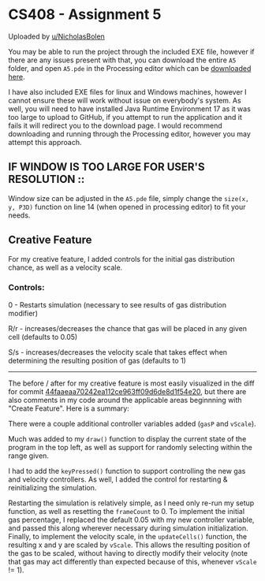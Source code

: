# CS408 - Assignment 5

Uploaded by [u/NicholasBolen](https://github.com/NicholasBolen/)

You may be able to run the project through the included EXE file, however if there are any issues present with that, you can download the entire `A5` folder, and open `A5.pde` in the Processing editor which can be [downloaded here](https://processing.org/download).

I have also included EXE files for linux and Windows machines, however I cannot ensure these will work without issue on everybody's system. As well, you will need to have installed Java Runtime Environment 17 as it was too large to upload to GitHub, if you attempt to run the application and it fails it will redirect you to the download page.
I would recommend downloading and running through the Processing editor, however you may attempt this approach.

## IF WINDOW IS TOO LARGE FOR USER'S RESOLUTION ::

Window size can be adjusted in the `A5.pde` file, simply change the `size(x, y, P3D)` function on line 14 (when opened in processing editor) to fit your needs.


## Creative Feature

For my creative feature, I added controls for the initial gas distribution chance, as well as a velocity scale.

### Controls:

0 - Restarts simulation (necessary to see results of gas distribution modifier)

R/r - increases/decreases the chance that gas will be placed in any given cell (defaults to 0.05)

S/s - increases/decreases the velocity scale that takes effect when determining the resulting position of gas (defaults to 1)

---

The before / after for my creative feature is most easily visualized in the diff for commit [44faaeaa70242ea112ce963ff09d6de8d1f54e20](https://github.com/NicholasBolen/408/commit/44faaeaa70242ea112ce963ff09d6de8d1f54e20), but there are also comments in my code around the applicable areas beginnning with "Create Feature". Here is a summary:

There were a couple additional controller variables added (`gasP` and `vScale`).

Much was added to my `draw()` function to display the current state of the program in the top left, as well as support for randomly selecting within the range given.

I had to add the `keyPressed()` function to support controlling the new gas and velocity controllers. As well, I added the control for restarting & reinitializing the simulation.

Restarting the simulation is relatively simple, as I need only re-run my setup function, as well as resetting the `frameCount` to 0. To implement the initial gas percentage, I replaced the default 0.05 with my new controller variable, and passed this along wherever necessary during simulation initialization. Finally, to implement the velocity scale, in the `updateCells()` function, the resulting x and y are scaled by `vScale`. This allows the resulting position of the gas to be scaled, without having to directly modify their velocity (note that gas may act differently than expected because of this, whenever `vScale` != 1).